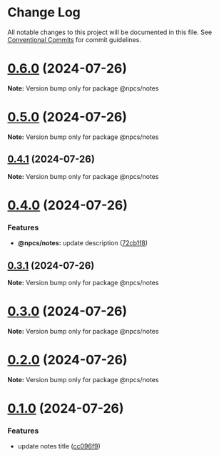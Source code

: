 # Change Log

All notable changes to this project will be documented in this file.
See [Conventional Commits](https://conventionalcommits.org) for commit guidelines.

# [0.6.0](https://github.com/xiaosen7/next.js-practical-cases/compare/v0.5.0...v0.6.0) (2024-07-26)

**Note:** Version bump only for package @npcs/notes





# [0.5.0](https://github.com/xiaosen7/next.js-practical-cases/compare/v0.4.1...v0.5.0) (2024-07-26)

**Note:** Version bump only for package @npcs/notes





## [0.4.1](https://github.com/xiaosen7/next.js-practical-cases/compare/v0.4.0...v0.4.1) (2024-07-26)

**Note:** Version bump only for package @npcs/notes





# [0.4.0](https://github.com/xiaosen7/next.js-practical-cases/compare/v0.3.1...v0.4.0) (2024-07-26)


### Features

* **@npcs/notes:** update description ([72cb1f8](https://github.com/xiaosen7/next.js-practical-cases/commit/72cb1f8994727bdeba380c5bb27ae92f7b31dae5))





## [0.3.1](https://github.com/xiaosen7/next.js-practical-cases/compare/v0.3.0...v0.3.1) (2024-07-26)

**Note:** Version bump only for package @npcs/notes





# [0.3.0](https://github.com/xiaosen7/next.js-practical-cases/compare/v0.2.0...v0.3.0) (2024-07-26)

**Note:** Version bump only for package @npcs/notes





# [0.2.0](https://github.com/xiaosen7/next.js-practical-cases/compare/v0.1.0...v0.2.0) (2024-07-26)

**Note:** Version bump only for package @npcs/notes





# [0.1.0](https://github.com/xiaosen7/next.js-practical-cases/compare/v0.0.1...v0.1.0) (2024-07-26)


### Features

* update notes title ([cc096f9](https://github.com/xiaosen7/next.js-practical-cases/commit/cc096f9c403cefc7dd2b6625e6e6ac5bfab34f60))
